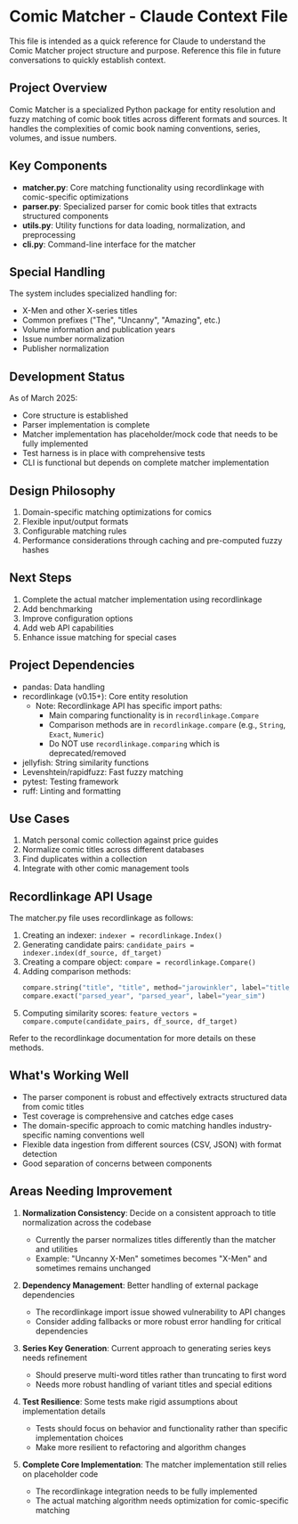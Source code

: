 # Comic Matcher - Claude Context File

This file is intended as a quick reference for Claude to understand the Comic Matcher project structure and purpose. Reference this file in future conversations to quickly establish context.

## Project Overview

Comic Matcher is a specialized Python package for entity resolution and fuzzy matching of comic book titles across different formats and sources. It handles the complexities of comic book naming conventions, series, volumes, and issue numbers.

## Key Components

- **matcher.py**: Core matching functionality using recordlinkage with comic-specific optimizations
- **parser.py**: Specialized parser for comic book titles that extracts structured components
- **utils.py**: Utility functions for data loading, normalization, and preprocessing
- **cli.py**: Command-line interface for the matcher

## Special Handling

The system includes specialized handling for:
- X-Men and other X-series titles
- Common prefixes ("The", "Uncanny", "Amazing", etc.)
- Volume information and publication years
- Issue number normalization
- Publisher normalization

## Development Status

As of March 2025:
- Core structure is established
- Parser implementation is complete
- Matcher implementation has placeholder/mock code that needs to be fully implemented
- Test harness is in place with comprehensive tests
- CLI is functional but depends on complete matcher implementation

## Design Philosophy

1. Domain-specific matching optimizations for comics
2. Flexible input/output formats
3. Configurable matching rules
4. Performance considerations through caching and pre-computed fuzzy hashes

## Next Steps

1. Complete the actual matcher implementation using recordlinkage
2. Add benchmarking
3. Improve configuration options
4. Add web API capabilities
5. Enhance issue matching for special cases

## Project Dependencies

- pandas: Data handling
- recordlinkage (v0.15+): Core entity resolution
  - Note: Recordlinkage API has specific import paths:
    - Main comparing functionality is in `recordlinkage.Compare`
    - Comparison methods are in `recordlinkage.compare` (e.g., `String`, `Exact`, `Numeric`)
    - Do NOT use `recordlinkage.comparing` which is deprecated/removed
- jellyfish: String similarity functions
- Levenshtein/rapidfuzz: Fast fuzzy matching
- pytest: Testing framework
- ruff: Linting and formatting

## Use Cases

1. Match personal comic collection against price guides
2. Normalize comic titles across different databases
3. Find duplicates within a collection
4. Integrate with other comic management tools

## Recordlinkage API Usage

The matcher.py file uses recordlinkage as follows:

1. Creating an indexer: `indexer = recordlinkage.Index()`
2. Generating candidate pairs: `candidate_pairs = indexer.index(df_source, df_target)`
3. Creating a compare object: `compare = recordlinkage.Compare()`
4. Adding comparison methods:
   ```python
   compare.string("title", "title", method="jarowinkler", label="title_sim")
   compare.exact("parsed_year", "parsed_year", label="year_sim")
   ```
5. Computing similarity scores: `feature_vectors = compare.compute(candidate_pairs, df_source, df_target)`

Refer to the recordlinkage documentation for more details on these methods.

## What's Working Well

- The parser component is robust and effectively extracts structured data from comic titles
- Test coverage is comprehensive and catches edge cases
- The domain-specific approach to comic matching handles industry-specific naming conventions well
- Flexible data ingestion from different sources (CSV, JSON) with format detection
- Good separation of concerns between components

## Areas Needing Improvement

1. **Normalization Consistency**: Decide on a consistent approach to title normalization across the codebase
   - Currently the parser normalizes titles differently than the matcher and utilities
   - Example: "Uncanny X-Men" sometimes becomes "X-Men" and sometimes remains unchanged

2. **Dependency Management**: Better handling of external package dependencies
   - The recordlinkage import issue showed vulnerability to API changes
   - Consider adding fallbacks or more robust error handling for critical dependencies

3. **Series Key Generation**: Current approach to generating series keys needs refinement
   - Should preserve multi-word titles rather than truncating to first word
   - Needs more robust handling of variant titles and special editions

4. **Test Resilience**: Some tests make rigid assumptions about implementation details
   - Tests should focus on behavior and functionality rather than specific implementation choices
   - Make more resilient to refactoring and algorithm changes

5. **Complete Core Implementation**: The matcher implementation still relies on placeholder code
   - The recordlinkage integration needs to be fully implemented
   - The actual matching algorithm needs optimization for comic-specific matching

